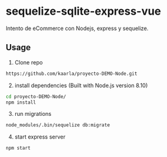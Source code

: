 # sequelize-sqlite-express-vue

Intento de eCommerce con Nodejs, express y sequelize.
## Usage

1) Clone repo

```sh
https://github.com/kaarla/proyecto-DEMO-Node.git
```

2) install dependencies (Built with Node.js version 8.10)

```sh
cd proyecto-DEMO-Node/
npm install
```

3) run migrations

```sh
node_modules/.bin/sequelize db:migrate
```

4) start express server

```sh
npm start
```

